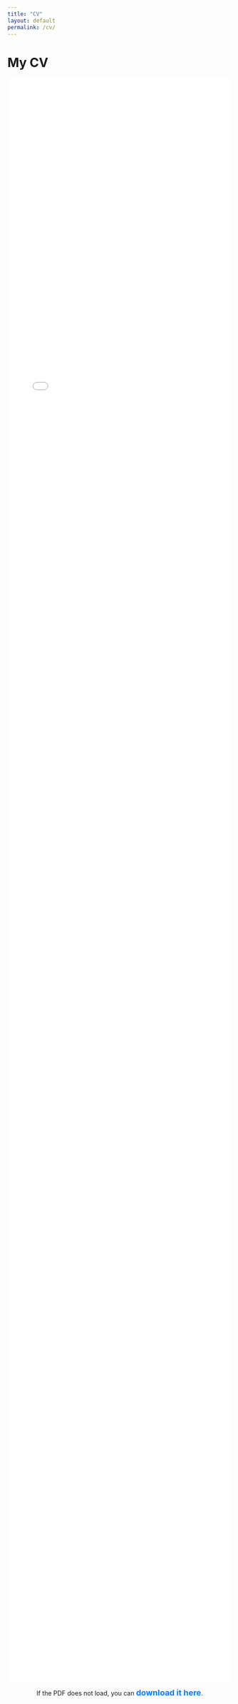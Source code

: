```yaml
---
title: "CV"
layout: default
permalink: /cv/
---
```



# My CV

<style>
  .cv-container {
    width: 100vw;
    max-width: 100%;
    display: flex;
    flex-direction: column;
    align-items: center;
  }

  .cv-frame {
    width: 100vw; /* Full viewport width */
    max-width: 100%;
    height: 90vh; /* Almost full height */
    border: none;
  }

  .download-link {
    margin-top: 15px;
    font-size: 18px;
    color: #007bff;
    text-decoration: none;
    font-weight: bold;
  }

  .download-link:hover {
    text-decoration: underline;
  }

  /* Override wrapper styles to allow full width */
  .cv-container .wrapper {
    max-width: 100% !important;
    width: 100vw;
    padding: 0;
  }
</style>

<div class="cv-container">
  <iframe 
    class="cv-frame" 
    src="{{ site.baseurl }}/cv/Satyam_Dubey_CV_MSDS.pdf">
  </iframe>

  <p>If the PDF does not load, you can <a class="download-link" href="{{ site.baseurl }}/cv/Satyam_Dubey.pdf" target="_blank">download it here</a>.</p>
</div>
